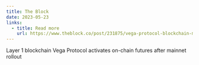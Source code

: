 ```yaml
---
title: The Block
date: 2023-05-23
links:
  - title: Read more
    url: https://www.theblock.co/post/231875/vega-protocol-blockchain-markets
---
```


Layer 1 blockchain Vega Protocol activates on-chain futures after mainnet rollout
